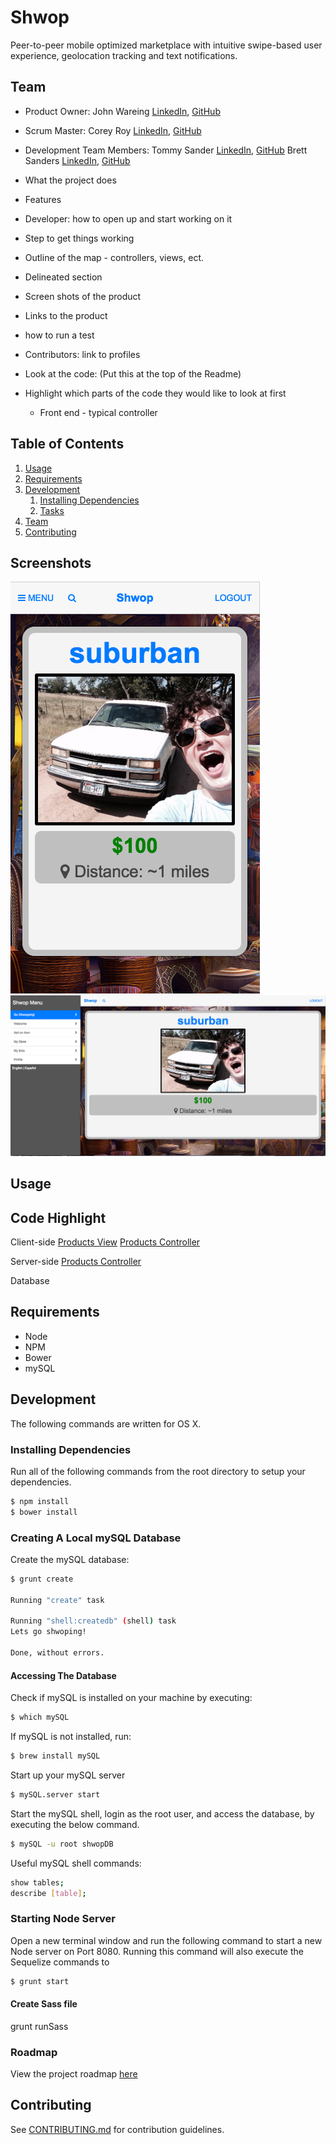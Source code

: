 # Shwop

Peer-to-peer mobile optimized marketplace with intuitive swipe-based user experience, geolocation tracking and text notifications.

## Team

  - Product Owner: John Wareing [LinkedIn](https://linkedin.com/in/johnwareing), [GitHub](https://github.com/jwareing)
  - Scrum Master: Corey Roy [LinkedIn](https://linkedin.com/in/coreyroy), [GitHub](https://github.com/coreys)
  - Development Team Members: 
      Tommy Sander [LinkedIn](https://linkedin.com/in/thomasksander), [GitHub](https://github.com/tksander) 
      Brett Sanders [LinkedIn](https://linkedin.com/in/brettwsanders), [GitHub](https://github.com/brettwsanders)


 - What the project does
 - Features
 - Developer: how to open up and start working on it
 - Step to get things working
 - Outline of the map - controllers, views, ect.
 - Delineated section
 - Screen shots of the product
 - Links to the product
 - how to run a test
 - Contributors: link to profiles
 - Look at the code: (Put this at the top of the Readme)
 - Highlight which parts of the code they would like to look at first
      - Front end - typical controller

## Table of Contents

1. [Usage](#Usage)
1. [Requirements](#requirements)
1. [Development](#development)
    1. [Installing Dependencies](#installing-dependencies)
    1. [Tasks](#tasks)
1. [Team](#team)
1. [Contributing](#contributing)

## Screenshots

![Shwop Mobile Browser App](/screenshots/mobileapp-screenshot.png?raw=true "Mobile App")
![Shwop Web Browser App](/screenshots/webapp-screenshot.png?raw=true "Web App")

## Usage


## Code Highlight
Client-side
[Products View](/client/app/products/products.html)
[Products Controller](/client/app/products/products.js)

Server-side
[Products Controller](/server/products/productsController.js)

Database 


## Requirements

- Node 
- NPM
- Bower
- mySQL

## Development
The following commands are written for OS X.  

### Installing Dependencies
Run all of the following commands from the root directory to setup your dependencies.

```sh
$ npm install
$ bower install
```

### Creating A Local mySQL Database
Create the mySQL database:
```sh
$ grunt create

Running "create" task

Running "shell:createdb" (shell) task
Lets go shwoping!

Done, without errors.
```

#### Accessing The Database

Check if mySQL is installed on your machine by executing:
```sh
$ which mySQL
```
If mySQL is not installed, run:
```sh
$ brew install mySQL
```
Start up your mySQL server
```sh
$ mySQL.server start
```
Start the mySQL shell, login as the root user, and access the database, by executing the below command.  
```sh
$ mySQL -u root shwopDB
```

Useful mySQL shell commands:
```sh
show tables;
describe [table];
```

### Starting Node Server
Open a new terminal window and run the following command to start a new Node server on Port 8080. 
Running this command will also execute the Sequelize commands to 

```sh
$ grunt start
```
#### Create Sass file
grunt runSass

### Roadmap
View the project roadmap [here](https://github.com/ClandestineCalavera/shwop/issues)


## Contributing

See [CONTRIBUTING.md](CONTRIBUTING.md) for contribution guidelines.
